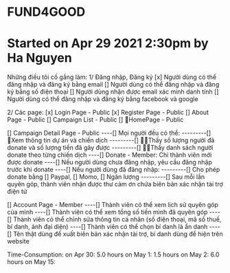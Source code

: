 # FUND4GOOD

# Started on Apr 29 2021 2:30pm by Ha Nguyen

Những điều tôi cố gắng làm:
1/ Đăng nhập, Đăng ký
[x] Người dùng có thể đăng nhập và đăng ký bằng email
[] Người dùng có thể đăng nhập và đăng ký bằng số điện thoại
[] Người dùng nhận được email xác minh danh tính
[] Người dùng có thể đăng nhập và đăng ký bằng facebook và google

2/ Các page:
[x] Login Page - Public
[x] Register Page - Public
[] About Page - Public
[] Campaign List - Public
[] HomePage - Public

[] Campaign Detail Page - Public
----[] Mọi người đều có thể:
---------[] Xem thông tin dự án và chiến dịch
---------[] Thấy số lượng người đã donate và số lượng tiền đã gây được
---------[] Thấy danh sách người donate theo từng chiến dịch
----[] Donate - Member: Chỉ thành viên mới được donate
----[] Nếu người dùng chưa đăng nhập, yêu cầu đăng nhập trước khi donate
----[] Nếu người dùng đã đăng nhập:
---------[] Cho phép donate bằng [] Paypal, [] Momo, [] Ngân lượng
---------[] Sau mỗi lần quyên góp, thành viên nhận được thư cảm ơn chứa biên bản xác nhận tài trợ điện tử

[] Account Page - Member
----[] Thành viên có thể xem lịch sử quyên góp của mình
----[] Thành viên có thể xem tổng số tiền mình đã quyên góp
----[] Thành viên có thể chỉnh sửa thông tin cá nhân (số điện thoại, mã số thuế, bí danh, ảnh đại diện)
----[] Thành viên có thể chọn bí danh là ẩn danh
----[] Tên thật dùng để xuất biên bản xác nhận tài trợ, bí danh dùng để hiện trên website

Time-Consumption:
on Apr 30: 5.0 hours
on May 1: 1.5 hours
on May 2: 6.0 hours
on May 15: 